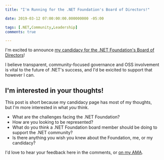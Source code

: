 ```yaml
---
title: "I'm Running for the .NET Foundation's Board of Directors!"

date: 2019-03-12 07:00:00:00.000000000 -05:00

tags: [.NET,Community,Leadership]
comments: true

---
```


I'm excited to announce [my candidacy for the .NET Foundation's Board of Directors](https://election.dotnetfoundation.org/campaign-2019/sean-killeen.html)!

I believe transparent, community-focused governance and OSS involvement is vital to the future of .NET's success, and I'd be exicited to support that however I can.

## I'm interested in your thoughts!

This post is short because my candidacy page has most of my thoughts, but I'm more interested in what *you* think.

* What are the challenges facing the .NET Foundation? 
* How are you looking to be represented? 
* What do you think a .NET Foundation board member should be doing to support the .NET community?
* Is there anything you wish you knew about the Foundation, me, or my candidacy?

I'd love to hear your feedback here in the comments, or [on my AMA](https://github.com/SeanKilleen/ama).
